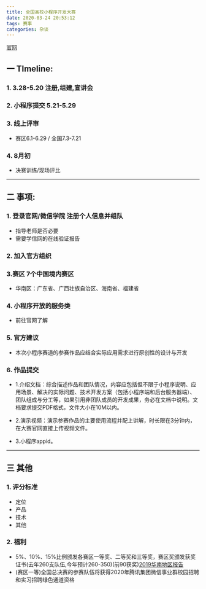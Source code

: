 ```yaml
---
title: 全国高校小程序开发大赛
date: 2020-03-24 20:53:12
tags: 赛事
categories: 杂谈
---
```


[官网](https://developers.weixin.qq.com/community/competition)

## **一 TImeline**:

### 1. 3.28-5.20 注册,组建,宣讲会


### 2. 小程序提交 5.21-5.29


### 3. 线上评审

- 赛区6.1-6.29 / 全国7.3-7.21

### 4. 8月初

- 决赛训练/现场评比

---
## **二 事项**:

### 1. 登录官网/微信学院 注册个人信息并组队

- 指导老师是否必要
- 需要学信网的在线验证报告


### 2. 加入官方组织

### 3.赛区	7个中国境内赛区

- 华南区：广东省、广西壮族自治区、海南省、福建省

### 4. 小程序开放的服务类

- 前往官网了解

### 5. 官方建议

- 本次小程序赛道的参赛作品应结合实际应用需求进行原创性的设计与开发

### 6. 作品提交

- 1.介绍文档：综合描述作品和团队情况，内容应包括但不限于小程序说明、应用场景、解决的实际问题、技术开发方案（包括小程序端和后台服务器端）、团队组成与分工等，如果引用非团队成员的开发成果，务必在文档中说明。文档要求提交PDF格式，文件大小在10M以内。

- 2.演示视频：演示参赛作品的主要使用流程并配上讲解，时长限在3分钟内，在大赛官网直接上传视频文件。

- 3.小程序appid。

---
## **三 其他**

### 1. 评分标准

- 定位
- 产品
- 技术
- 其他

### 2. 福利

- 5%、10%、15%比例颁发各赛区一等奖、二等奖和三等奖，赛区奖颁发获奖证书(去年260支队伍,今年预计260-350)(前90获奖)[2019华南地区报告](https://mp.weixin.qq.com/s?__biz=MzU2OTUwNDQ5NA==&mid=100000267&idx=1&sn=4e98a6bb04d4c17cc4dbf073d1784072&chksm=7cfce58a4b8b6c9cf6c77f43363ebc0473bb787d5b7967c7a8a853722bb22ff0161887cab0fd#rd)
- (赛区一等)全国总决赛的参赛队伍将获得2020年腾讯集团微信事业群校园招聘和实习招聘绿色通道资格